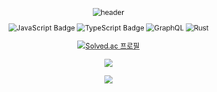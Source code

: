 <div align="center">

<!-- https://github.com/kyechan99/capsule-render -->
  ![header](https://capsule-render.vercel.app/api?type=waving&color=228be6&height=250&section=header&text=Munbin%20Lee&animation=fadeIn&fontSize=70&fontColor=fff&fontAlignY=35&desc=Studying%20Something&descSize=25)

![JavaScript Badge](https://img.shields.io/badge/C++-F7DF1E?style=for-the-badge&logo=JavaScript&logoColor=white)
![TypeScript Badge](https://img.shields.io/badge/Lua-235A97?style=for-the-badge&logo=Typescript&logoColor=white)
![GraphQL](https://img.shields.io/badge/-Python-E10098?style=for-the-badge&logo=graphql&logoColor=white)
![Rust](https://img.shields.io/badge/Java-%23F7A41D.svg?style=for-the-badge&logo=rust&logoColor=white)
<br><br>
[![Solved.ac
프로필](http://mazassumnida.wtf/api/v2/generate_badge?boj=3412mb)](https://solved.ac/3412mb)<br><br>
<img src = "https://github-readme-stats.vercel.app/api?username=Munbin-Lee&show_icons=true&hide_border=true" align="center"/><br><br>
<img src = "https://github-readme-stats.vercel.app/api/top-langs/?username=Munbin-Lee&layout=compact&hide_border=true&langs_count=6&hide=html,css" align="center"/><br><br>
</div>
